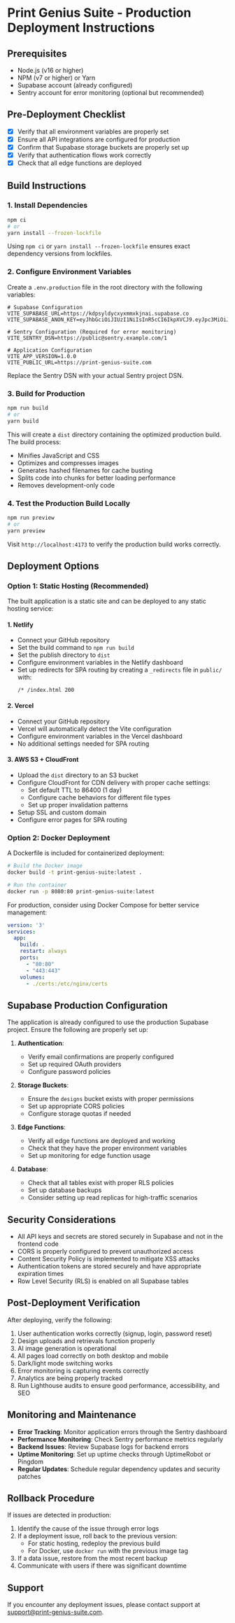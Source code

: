 
# Print Genius Suite - Production Deployment Instructions

## Prerequisites

- Node.js (v16 or higher)
- NPM (v7 or higher) or Yarn
- Supabase account (already configured)
- Sentry account for error monitoring (optional but recommended)

## Pre-Deployment Checklist

- [x] Verify that all environment variables are properly set
- [x] Ensure all API integrations are configured for production
- [x] Confirm that Supabase storage buckets are properly set up
- [x] Verify that authentication flows work correctly
- [x] Check that all edge functions are deployed

## Build Instructions

### 1. Install Dependencies

```bash
npm ci
# or
yarn install --frozen-lockfile
```

Using `npm ci` or `yarn install --frozen-lockfile` ensures exact dependency versions from lockfiles.

### 2. Configure Environment Variables

Create a `.env.production` file in the root directory with the following variables:

```
# Supabase Configuration
VITE_SUPABASE_URL=https://kdpsyldycxyxmmxkjnai.supabase.co
VITE_SUPABASE_ANON_KEY=eyJhbGciOiJIUzI1NiIsInR5cCI6IkpXVCJ9.eyJpc3MiOiJzdXBhYmFzZSIsInJlZiI6ImtkcHN5bGR5Y3h5eG1teGtqbmFpIiwicm9sZSI6ImFub24iLCJpYXQiOjE3NDM5MDE0NzMsImV4cCI6MjA1OTQ3NzQ3M30._PFaKbXh3tIpD2ot7owbElGmi1xj1XOYM6oYvOZsbdw

# Sentry Configuration (Required for error monitoring)
VITE_SENTRY_DSN=https://public@sentry.example.com/1

# Application Configuration
VITE_APP_VERSION=1.0.0
VITE_PUBLIC_URL=https://print-genius-suite.com
```

Replace the Sentry DSN with your actual Sentry project DSN.

### 3. Build for Production

```bash
npm run build
# or
yarn build
```

This will create a `dist` directory containing the optimized production build. The build process:
- Minifies JavaScript and CSS
- Optimizes and compresses images
- Generates hashed filenames for cache busting
- Splits code into chunks for better loading performance
- Removes development-only code

### 4. Test the Production Build Locally

```bash
npm run preview
# or
yarn preview
```

Visit `http://localhost:4173` to verify the production build works correctly.

## Deployment Options

### Option 1: Static Hosting (Recommended)

The built application is a static site and can be deployed to any static hosting service:

#### 1. Netlify

- Connect your GitHub repository
- Set the build command to `npm run build`
- Set the publish directory to `dist`
- Configure environment variables in the Netlify dashboard
- Set up redirects for SPA routing by creating a `_redirects` file in `public/` with:
  ```
  /* /index.html 200
  ```

#### 2. Vercel

- Connect your GitHub repository
- Vercel will automatically detect the Vite configuration
- Configure environment variables in the Vercel dashboard
- No additional settings needed for SPA routing

#### 3. AWS S3 + CloudFront

- Upload the `dist` directory to an S3 bucket
- Configure CloudFront for CDN delivery with proper cache settings:
  - Set default TTL to 86400 (1 day)
  - Configure cache behaviors for different file types
  - Set up proper invalidation patterns
- Setup SSL and custom domain
- Configure error pages for SPA routing

### Option 2: Docker Deployment

A Dockerfile is included for containerized deployment:

```bash
# Build the Docker image
docker build -t print-genius-suite:latest .

# Run the container
docker run -p 8080:80 print-genius-suite:latest
```

For production, consider using Docker Compose for better service management:

```yaml
version: '3'
services:
  app:
    build: .
    restart: always
    ports:
      - "80:80"
      - "443:443"
    volumes:
      - ./certs:/etc/nginx/certs
```

## Supabase Production Configuration

The application is already configured to use the production Supabase project. Ensure the following are properly set up:

1. **Authentication**: 
   - Verify email confirmations are properly configured
   - Set up required OAuth providers
   - Configure password policies

2. **Storage Buckets**: 
   - Ensure the `designs` bucket exists with proper permissions
   - Set up appropriate CORS policies
   - Configure storage quotas if needed

3. **Edge Functions**: 
   - Verify all edge functions are deployed and working
   - Check that they have the proper environment variables
   - Set up monitoring for edge function usage

4. **Database**: 
   - Check that all tables exist with proper RLS policies
   - Set up database backups
   - Consider setting up read replicas for high-traffic scenarios

## Security Considerations

- All API keys and secrets are stored securely in Supabase and not in the frontend code
- CORS is properly configured to prevent unauthorized access
- Content Security Policy is implemented to mitigate XSS attacks
- Authentication tokens are stored securely and have appropriate expiration times
- Row Level Security (RLS) is enabled on all Supabase tables

## Post-Deployment Verification

After deploying, verify the following:

1. User authentication works correctly (signup, login, password reset)
2. Design uploads and retrievals function properly
3. AI image generation is operational
4. All pages load correctly on both desktop and mobile
5. Dark/light mode switching works
6. Error monitoring is capturing events correctly
7. Analytics are being properly tracked
8. Run Lighthouse audits to ensure good performance, accessibility, and SEO

## Monitoring and Maintenance

- **Error Tracking**: Monitor application errors through the Sentry dashboard
- **Performance Monitoring**: Check Sentry performance metrics regularly
- **Backend Issues**: Review Supabase logs for backend errors
- **Uptime Monitoring**: Set up uptime checks through UptimeRobot or Pingdom
- **Regular Updates**: Schedule regular dependency updates and security patches

## Rollback Procedure

If issues are detected in production:

1. Identify the cause of the issue through error logs
2. If a deployment issue, roll back to the previous version:
   - For static hosting, redeploy the previous build
   - For Docker, use `docker run` with the previous image tag
3. If a data issue, restore from the most recent backup
4. Communicate with users if there was significant downtime

## Support

If you encounter any deployment issues, please contact support at support@print-genius-suite.com.

